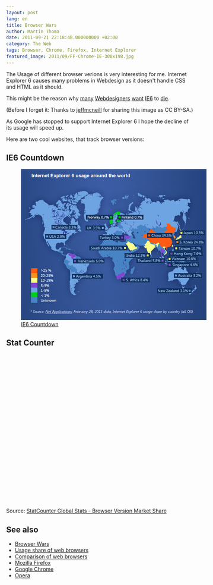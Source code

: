 ```yaml
---
layout: post
lang: en
title: Browser Wars
author: Martin Thoma
date: 2011-09-21 22:18:48.000000000 +02:00
category: The Web
tags: Browser, Chrome, Firefox, Internet Explorer
featured_image: 2011/09/FF-Chrome-IE-300x198.jpg
---
```

The Usage of different browser verions is very interesting for me. Internet Explorer 6 causes many problems in Webdesign as it doesn't handle CSS and HTML as it should.

This might be the reason why <a href="http://ie6update.com/">many</a> <a href="http://www.ie6nomore.com/">Webdesigners</a> <a href="http://wordpress.org/extend/plugins/stop-ie6/screenshots/">want</a> <a href="http://www.ie6death.com/">IE6</a> to <a href="http://www.bringdownie6.com/">die</a>.

(Before I forget it: Thanks to <a href="http://www.flickr.com/photos/jeffmcneill/5883030204/sizes/o/in/photostream/" title="jeffmcneill">jeffmcneill</a> for sharing this image as CC BY-SA.)

As Google has stopped to support Internet Explorer 6 I hope the decline of its usage will speed up.

Here are two cool websites, that track browser versions:

<h2>IE6 Countdown</h2>
<figure class="alignnone">
            <a href="../images/2011/09/ie6countdown.png"><img src="../images/2011/09/ie6countdown.png" alt="IE6 Countdown" style="max-width:500px;max-height:406px;" class="size-full wp-image-691"/></a>
            <figcaption class="text-center"><a href='http://www.ie6countdown.com/'>IE6 Countdown</a></figcaption>
        </figure>

<h2>Stat Counter</h2>
<div id="browser_version-na-monthly-201002-201102" width="600" height="400" style="width:600px; height: 400px;"></div><!-- You may change the values of width and height above to resize the chart --><p>Source: <a href="http://gs.statcounter.com/#browser_version-na-monthly-201002-201102">StatCounter Global Stats - Browser Version Market Share</a></p><script type="text/javascript" src="http://www.statcounter.com/js/FusionCharts.js"></script><script type="text/javascript" src="http://gs.statcounter.com/chart.php?browser_version-na-monthly-201002-201102"></script>

<h2>See also</h2>
<ul>
	<li><a href="http://en.wikipedia.org/wiki/Browser_war">Browser Wars</a></li>
	<li><a href="http://en.wikipedia.org/wiki/Usage_share_of_web_browsers">Usage share of web browsers</a></li>
	<li><a href="http://en.wikipedia.org/wiki/Comparison_of_web_browsers">Comparison of web browsers</a></li>
	<li><a href="http://en.wikipedia.org/wiki/Mozilla_Firefox">Mozilla Firefox</a></li>
	<li><a href="http://en.wikipedia.org/wiki/Google_Chrome">Google Chrome</a></li>
	<li><a href="http://en.wikipedia.org/wiki/Opera_(web_browser)">Opera</a></li>
</ul>
